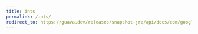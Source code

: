 ```yaml
---
title: ints
permalink: /ints/
redirect_to: https://guava.dev/releases/snapshot-jre/api/docs/com/google/common/primitives/Ints.html
---
```

